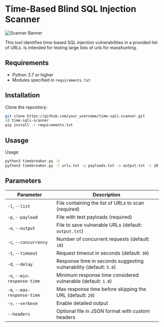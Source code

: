 # Time-Based Blind SQL Injection Scanner

![Scanner Banner](https://github.com/user-attachments/assets/dd9e438b-8c6d-4e67-8661-688fa5798aae)



This tool identifies time-based SQL injection vulnerabilities in a provided list of URLs. Is intended for testing large lists of urls for masshunting.

## Requirements

- Python 3.7 or higher
- Modules specified in `requirements.txt`

## Installation

Clone the repository:
   ```bash
   git clone https://github.com/your_username/time-sqli-scanner.git
   cd time-sqli-scanner
   pip install -r requirements.txt
   ``` 
## Usasge

Usage:
   ```bash
   python3 timebreaker.py -h
   python3 timebreaker.py -l urls.txt -p payloads.txt -o output.txt -c 10 -t 30 -d 5 -n 1 -m 20 -v
   ```

## Parameters

| Parameter                | Description                                                                       |
|--------------------------|-----------------------------------------------------------------------------------|
| `-l`, `--list`           | File containing the list of URLs to scan (required)                              |
| `-p`, `--payload`        | File with test payloads (required)                                               |
| `-o`, `--output`         | File to save vulnerable URLs (default: `output.txt`)                             |
| `-c`, `--concurrency`    | Number of concurrent requests (default: `10`)                                    |
| `-t`, `--timeout`        | Request timeout in seconds (default: `30`)                                       |
| `-d`, `--delay`          | Response time in seconds suggesting vulnerability (default: `5.0`)              |
| `-n`, `--min-response-time` | Minimum response time considered vulnerable (default: `1.0`)                |
| `-m`, `--max-response-time` | Max response time before skipping the URL (default: `20`)                   |
| `-v`, `--verbose`        | Enable detailed output                                                           |
| `--headers`              | Optional file in JSON format with custom headers                                 |

